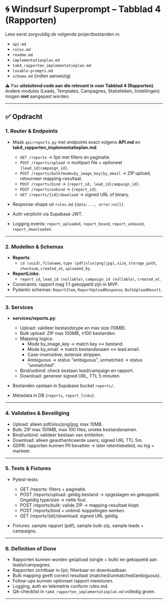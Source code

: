 # 🌀 Windsurf Superprompt – Tabblad 4 (Rapporten)

Lees eerst zorgvuldig de volgende projectbestanden in:  
- `api.md`  
- `rules.md`  
- `readme.md`  
- `implementationplan.md`  
- `tab4_rapporten_implementatieplan.md`  
- `lovable-prompts.md`  
- `schema.md` (indien aanwezig)  

⚠️ Pas **uitsluitend code aan die relevant is voor Tabblad 4 (Rapporten)**.  
Andere modules (Leads, Templates, Campagnes, Statistieken, Instellingen) mogen **niet** aangepast worden.  

---

## ✅ Opdracht

### 1. Router & Endpoints
- Maak `api/reports.py` met endpoints exact volgens **API.md** en **tab4_rapporten_implementatieplan.md**:
  - `GET /reports` → lijst met filters en paginatie.  
  - `POST /reports/upload` → multipart file + optioneel `{lead_id|campaign_id}`.  
  - `POST /reports/bulk?mode=by_image_key|by_email` → ZIP upload; retourneer mapping-resultaat.  
  - `POST /reports/bind` → `{report_id, lead_id|campaign_id}`.  
  - `POST /reports/unbind` → `{report_id}`.  
  - `GET /reports/{id}/download` → signed URL of binary.  

- Response-shape uit `rules.md` `{data:..., error:null}`.  
- Auth verplicht via Supabase JWT.  
- Logging events: `report_uploaded`, `report_bound`, `report_unbound`, `report_downloaded`.

---

### 2. Modellen & Schemas
- **Reports**:  
  - `id (uuid)`, `filename`, `type (pdf|xlsx|png|jpg)`, `size`, `storage_path`, `checksum`, `created_at`, `uploaded_by`.  
- **ReportLinks**:  
  - `report_id`, `lead_id (nullable)`, `campaign_id (nullable)`, `created_at`.  
- Constraints: rapport mag 1:1 gekoppeld zijn in MVP.  
- Pydantic schemas: `ReportItem`, `ReportUploadResponse`, `BulkUploadResult`.

---

### 3. Services
- **services/reports.py**:  
  - Upload: valideer bestandstype en max size (10MB).  
  - Bulk upload: ZIP max 100MB, ≤100 bestanden.  
  - Mapping logica:  
    - Mode by_image_key → match key ↔ bestand.  
    - Mode by_email → match bestandsnaam ↔ lead.email.  
    - Case-insensitive, extensie strippen.  
    - Ambiguous → status “ambiguous”, unmatched → status “unmatched”.  
  - Bind/unbind: check bestaan lead/campaign en rapport.  
  - Download: genereer signed URL, TTL 5 minuten.  

- Bestanden opslaan in Supabase bucket `reports/`.  
- Metadata in DB (`reports`, `report_links`).  

---

### 4. Validaties & Beveiliging
- Upload: alleen pdf/xlsx/png/jpg; max 10MB.  
- Bulk: ZIP max 100MB, max 100 files, unieke bestandsnamen.  
- Bind/unbind: valideer bestaan van entiteiten.  
- Download: alleen geauthenticeerde users; signed URL TTL 5m.  
- GDPR: rapporten kunnen PII bevatten → later retentiebeleid, nu log + markeer.  

---

### 5. Tests & Fixtures
- Pytest-tests:  
  - GET /reports: filters + paginatie.  
  - POST /reports/upload: geldig bestand → opgeslagen en gekoppeld. Ongeldig type/size → nette fout.  
  - POST /reports/bulk: valide ZIP → mapping-resultaat klopt.  
  - POST /reports/bind + unbind: koppelingen werken.  
  - GET /reports/{id}/download: signed URL geldig.  

- Fixtures: sample rapport (pdf), sample bulk-zip, sample leads + campaigns.  

---

### 6. Definition of Done
- Rapporten kunnen worden geüpload (single + bulk) en gekoppeld aan leads/campagnes.  
- Rapporten zichtbaar in lijst, filterbaar en downloadbaar.  
- Bulk mapping geeft correct resultaat (matched/unmatched/ambiguous).  
- Follow-ups kunnen optioneel rapport meesturen.  
- Logging, auth en telemetrie conform rules.md.  
- QA-checklist in `tab4_rapporten_implementatieplan.md` volledig groen.  

---
